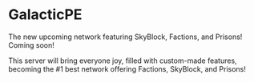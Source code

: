 # GalacticPE

The new upcoming network featuring SkyBlock, Factions, and Prisons! Coming soon!

This server will bring everyone joy, filled with custom-made features, becoming the #1 best network offering Factions, SkyBlock, and Prisons!
